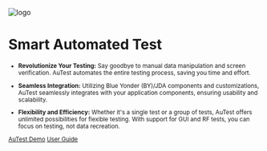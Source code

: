 ![logo](https://www.smart-is.com/wp-content/uploads/2019/09/Automated-Testing-Logo-OT-03.jpg)

# Smart Automated Test <small>


- **Revolutionize Your Testing:** Say goodbye to manual data manipulation and screen verification. AuTest automates the entire testing process, saving you time and effort.

- **Seamless Integration:** Utilizing Blue Yonder (BY)/JDA components and customizations, AuTest seamlessly integrates with your application components, ensuring usability and scalability.

- **Flexibility and Efficiency:** Whether it's a single test or a group of tests, AuTest offers unlimited possibilities for flexible testing. With support for GUI and RF tests, you can focus on testing, not data recreation.

[AuTest Demo](https://www.smart-is.com/what-we-do/smart-product/autest/)
[User Guide](./Tests.md)
